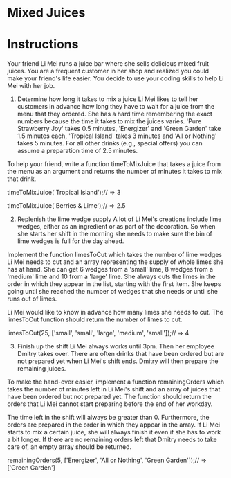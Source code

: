# Mixed Juices

# Instructions

Your friend Li Mei runs a juice bar where she sells delicious mixed fruit juices. You are a frequent customer in her shop and realized you could make your friend's life easier. You decide to use your coding skills to help Li Mei with her job.

1. Determine how long it takes to mix a juice
Li Mei likes to tell her customers in advance how long they have to wait for a juice from the menu that they ordered. She has a hard time remembering the exact numbers because the time it takes to mix the juices varies. 'Pure Strawberry Joy' takes 0.5 minutes, 'Energizer' and 'Green Garden' take 1.5 minutes each, 'Tropical Island' takes 3 minutes and 'All or Nothing' takes 5 minutes. For all other drinks (e.g., special offers) you can assume a preparation time of 2.5 minutes.

To help your friend, write a function timeToMixJuice that takes a juice from the menu as an argument and returns the number of minutes it takes to mix that drink.

timeToMixJuice('Tropical Island');// => 3

timeToMixJuice('Berries & Lime');// => 2.5

2. Replenish the lime wedge supply
A lot of Li Mei's creations include lime wedges, either as an ingredient or as part of the decoration. So when she starts her shift in the morning she needs to make sure the bin of lime wedges is full for the day ahead.

Implement the function limesToCut which takes the number of lime wedges Li Mei needs to cut and an array representing the supply of whole limes she has at hand. She can get 6 wedges from a 'small' lime, 8 wedges from a 'medium' lime and 10 from a 'large' lime. She always cuts the limes in the order in which they appear in the list, starting with the first item. She keeps going until she reached the number of wedges that she needs or until she runs out of limes.

Li Mei would like to know in advance how many limes she needs to cut. The limesToCut function should return the number of limes to cut.

limesToCut(25, ['small', 'small', 'large', 'medium', 'small']);// => 4

3. Finish up the shift
Li Mei always works until 3pm. Then her employee Dmitry takes over. There are often drinks that have been ordered but are not prepared yet when Li Mei's shift ends. Dmitry will then prepare the remaining juices.

To make the hand-over easier, implement a function remainingOrders which takes the number of minutes left in Li Mei's shift and an array of juices that have been ordered but not prepared yet. The function should return the orders that Li Mei cannot start preparing before the end of her workday.

The time left in the shift will always be greater than 0. Furthermore, the orders are prepared in the order in which they appear in the array. If Li Mei starts to mix a certain juice, she will always finish it even if she has to work a bit longer. If there are no remaining orders left that Dmitry needs to take care of, an empty array should be returned.

remainingOrders(5, ['Energizer', 'All or Nothing', 'Green Garden']);// => ['Green Garden']
